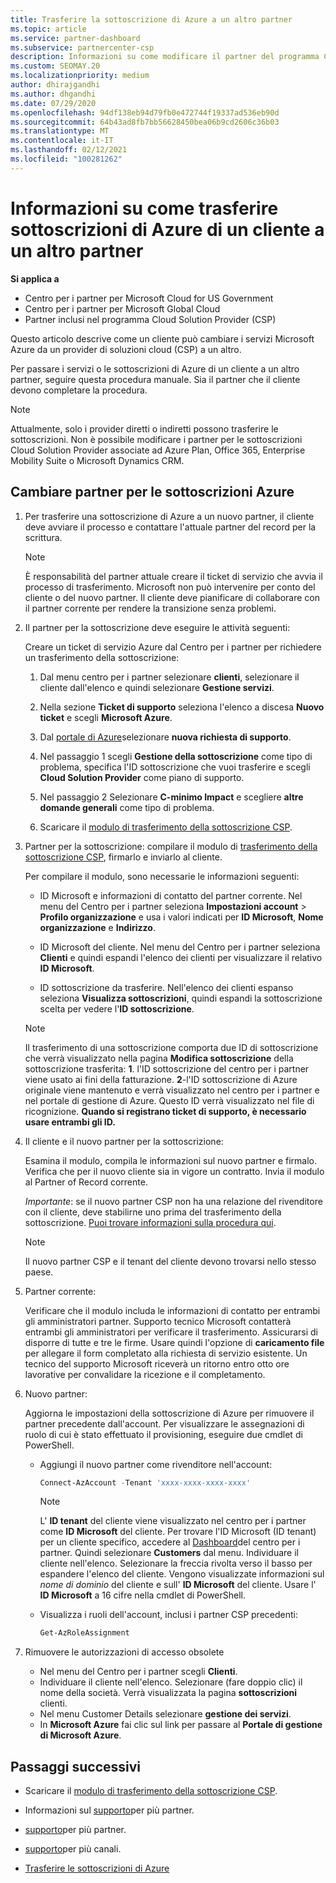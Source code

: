 ```yaml
---
title: Trasferire la sottoscrizione di Azure a un altro partner
ms.topic: article
ms.service: partner-dashboard
ms.subservice: partnercenter-csp
description: Informazioni su come modificare il partner del programma Cloud Solution provider associato alle sottoscrizioni di Azure di un cliente.
ms.custom: SEOMAY.20
ms.localizationpriority: medium
author: dhirajgandhi
ms.author: dhgandhi
ms.date: 07/29/2020
ms.openlocfilehash: 94df138eb94d79fb0e472744f19337ad536eb90d
ms.sourcegitcommit: 64b43ad8fb7bb56628450bea06b9cd2606c36b03
ms.translationtype: MT
ms.contentlocale: it-IT
ms.lasthandoff: 02/12/2021
ms.locfileid: "100281262"
---
```

# <a name="learn-how-to-transfer-a-customers-azure-subscriptions-to-another-partner"></a>Informazioni su come trasferire sottoscrizioni di Azure di un cliente a un altro partner

**Si applica a**

- Centro per i partner per Microsoft Cloud for US Government
- Centro per i partner per Microsoft Global Cloud
- Partner inclusi nel programma Cloud Solution Provider (CSP)

Questo articolo descrive come un cliente può cambiare i servizi Microsoft Azure da un provider di soluzioni cloud (CSP) a un altro.

Per passare i servizi o le sottoscrizioni di Azure di un cliente a un altro partner, seguire questa procedura manuale. Sia il partner che il cliente devono completare la procedura.

>[!Note]  
>Attualmente, solo i provider diretti o indiretti possono trasferire le sottoscrizioni.
>Non è possibile modificare i partner per le sottoscrizioni Cloud Solution Provider associate ad Azure Plan, Office 365, Enterprise Mobility Suite o Microsoft Dynamics CRM.

## <a name="switch-partners-for-azure-subscriptions"></a>Cambiare partner per le sottoscrizioni Azure

1. Per trasferire una sottoscrizione di Azure a un nuovo partner, il cliente deve avviare il processo e contattare l'attuale partner del record per la scrittura.

   >[!Note]
   > È responsabilità del partner attuale creare il ticket di servizio che avvia il processo di trasferimento. Microsoft non può intervenire per conto del cliente o del nuovo partner. Il cliente deve pianificare di collaborare con il partner corrente per rendere la transizione senza problemi.

2. Il partner per la sottoscrizione deve eseguire le attività seguenti:

   Creare un ticket di servizio Azure dal Centro per i partner per richiedere un trasferimento della sottoscrizione:

   1. Dal menu centro per i partner selezionare **clienti**, selezionare il cliente dall'elenco e quindi selezionare **Gestione servizi**. 

   2. Nella sezione **Ticket di supporto** seleziona l'elenco a discesa **Nuovo ticket** e scegli **Microsoft Azure**.
   
   3. Dal [portale di Azure](https://portal.azure.com)selezionare **nuova richiesta di supporto**.
   
   4. Nel passaggio 1 scegli **Gestione della sottoscrizione** come tipo di problema, specifica l'ID sottoscrizione che vuoi trasferire e scegli **Cloud Solution Provider** come piano di supporto.
   
   5. Nel passaggio 2 Selezionare **C-minimo Impact** e scegliere **altre domande generali** come tipo di problema.
   
   6. Scaricare il [modulo di trasferimento della sottoscrizione CSP](https://query.prod.cms.rt.microsoft.com/cms/api/am/binary/RWwTWC).

3. Partner per la sottoscrizione: compilare il modulo di [trasferimento della sottoscrizione CSP](https://query.prod.cms.rt.microsoft.com/cms/api/am/binary/RWwTWC), firmarlo e inviarlo al cliente. 

   Per compilare il modulo, sono necessarie le informazioni seguenti:

   - ID Microsoft e informazioni di contatto del partner corrente. Nel menu del Centro per i partner seleziona **Impostazioni account** &gt; **Profilo organizzazione** e usa i valori indicati per **ID Microsoft**, **Nome organizzazione** e **Indirizzo**.

   - ID Microsoft del cliente. Nel menu del Centro per i partner seleziona **Clienti** e quindi espandi l'elenco dei clienti per visualizzare il relativo **ID Microsoft**.

   - ID sottoscrizione da trasferire. Nell'elenco dei clienti espanso seleziona **Visualizza sottoscrizioni**, quindi espandi la sottoscrizione scelta per vedere l'**ID sottoscrizione**.

   >[!Note]
   >Il trasferimento di una sottoscrizione comporta due ID di sottoscrizione che verrà visualizzato nella pagina **Modifica sottoscrizione** della sottoscrizione trasferita: **1**. l'ID sottoscrizione del centro per i partner viene usato ai fini della fatturazione. **2**-l'ID sottoscrizione di Azure originale viene mantenuto e verrà visualizzato nel centro per i partner e nel portale di gestione di Azure. Questo ID verrà visualizzato nel file di ricognizione.  **Quando si registrano ticket di supporto, è necessario usare entrambi gli ID.**

4. Il cliente e il nuovo partner per la sottoscrizione:

   Esamina il modulo, compila le informazioni sul nuovo partner e firmalo. Verifica che per il nuovo cliente sia in vigore un contratto. Invia il modulo al Partner of Record corrente.

   *Importante*: se il nuovo partner CSP non ha una relazione del rivenditore con il cliente, deve stabilirne uno prima del trasferimento della sottoscrizione. [Puoi trovare informazioni sulla procedura qui](request-a-relationship-with-a-customer.md).

   >[!Note]
   >Il nuovo partner CSP e il tenant del cliente devono trovarsi nello stesso paese. 

5. Partner corrente:

   Verificare che il modulo includa le informazioni di contatto per entrambi gli amministratori partner. Supporto tecnico Microsoft contatterà entrambi gli amministratori per verificare il trasferimento. Assicurarsi di disporre di tutte e tre le firme. Usare quindi l'opzione di **caricamento file** per allegare il form completato alla richiesta di servizio esistente. Un tecnico del supporto Microsoft riceverà un ritorno entro otto ore lavorative per convalidare la ricezione e il completamento.

6. Nuovo partner:

   Aggiorna le impostazioni della sottoscrizione di Azure per rimuovere il partner precedente dall'account. Per visualizzare le assegnazioni di ruolo di cui è stato effettuato il provisioning, eseguire due cmdlet di PowerShell.

   - Aggiungi il nuovo partner come rivenditore nell'account:

     ```powershell
     Connect-AzAccount -Tenant 'xxxx-xxxx-xxxx-xxxx'
     ```

     >[!NOTE]
     > L' **ID tenant** del cliente viene visualizzato nel centro per i partner come **ID Microsoft** del cliente. Per trovare l'ID Microsoft (ID tenant) per un cliente specifico, accedere al [Dashboard](https://partner.microsoft.com/dashboard)del centro per i partner. Quindi selezionare **Customers** dal menu. Individuare il cliente nell'elenco. Selezionare la freccia rivolta verso il basso per espandere l'elenco del cliente. Vengono visualizzate informazioni sul *nome di dominio* del cliente e sull' **ID Microsoft** del cliente. Usare l' **ID Microsoft** a 16 cifre nella cmdlet di PowerShell.

   - Visualizza i ruoli dell'account, inclusi i partner CSP precedenti:

     ```powershell
     Get-AzRoleAssignment
     ```

7. Rimuovere le autorizzazioni di accesso obsolete

   - Nel menu del Centro per i partner scegli **Clienti**.
   - Individuare il cliente nell'elenco. Selezionare (fare doppio clic) il nome della società. Verrà visualizzata la pagina **sottoscrizioni** clienti.
   - Nel menu Customer Details selezionare **gestione dei servizi**.
   - In **Microsoft Azure** fai clic sul link per passare al **Portale di gestione di Microsoft Azure**.

## <a name="next-steps"></a>Passaggi successivi

- Scaricare il [modulo di trasferimento della sottoscrizione CSP](https://query.prod.cms.rt.microsoft.com/cms/api/am/binary/RE4ATIA).

- Informazioni sul [supporto](multipartner.md)per più partner.

- [supporto](multipartner.md)per più partner.
- [supporto](multichannel.md)per più canali.
- [Trasferire le sottoscrizioni di Azure](/azure/cost-management-billing/manage/transfer-subscriptions-subscribers-csp)
